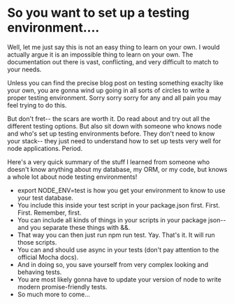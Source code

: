 # So you want to set up a testing environment....

Well, let me just say this is not an easy thing to learn on your own.
I would actually argue it is an impossible thing to learn on your own.
The documentation out there is vast, conflicting, and very difficult to match to your needs.

Unless you can find the precise blog post on testing something exaclty like your own,
you are gonna wind up going in all sorts of circles to write a proper testing environment.
Sorry sorry sorry for any and all pain you may feel trying to do this.

But don't fret-- the scars are worth it.
Do read about and try out all the different testing options.
But also sit down with someone who knows node and who's set up testing environments before.
They don't need to know your stack-- they just need to understand how to set up tests very well
for node applications. Period.

Here's a very quick summary of the stuff I learned from someone who doesn't know anything about my database,
my ORM, or my code, but knows a whole lot about node testing environments!

* export NODE_ENV=test is how you get your environment to know to use your test database.
* You include this inside your test script in your package.json first. First. First. Remember, first.
* You can include all kinds of things in your scripts in your package json-- and you separate these things with &&.
* That way you can then just run npm run test. Yay. That's it. It will run those scripts.
* You can and should use async in your tests (don't pay attention to the official Mocha docs).
* And in doing so, you save yourself from very complex looking and behaving tests.
* You are most likely gonna have to update your version of node to write modern promise-friendly tests.
* So much more to come...
